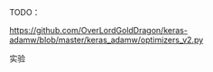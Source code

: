 TODO：

https://github.com/OverLordGoldDragon/keras-adamw/blob/master/keras_adamw/optimizers_v2.py

实验

